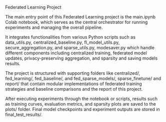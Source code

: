 Federated Learning Project

The main entry point of this Federated Learning project is the main.ipynb Colab notebook, which serves as the central orchestrator for running experiments and managing the overall pipeline. 

It integrates functionalities from various Python scripts such as data_utils.py, centralized_baseline.py, fl_model_utils.py, secure_aggregation.py, and sparse_utils.py, modesaver.py which handle different components including centralized training, federated model updates, privacy-preserving aggregation, and sparsity and saving models results. 

The project is structured with supporting folders like centralized/, fed_learning/, fed_baseline/, and fed_sparse_models/, sparse_finetune/ and report/ that contain modular implementations of federated training strategies and baseline comparisons and the report of this project. 

After executing experiments through the notebook or scripts, results such as training curves, evaluation metrics, and sparsity plots are saved to the plots/ folder. Final model checkpoints and experiment outputs are stored in 
final_test_results/.

